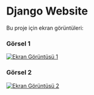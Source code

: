 # Django Website

Bu proje için ekran görüntüleri:

### Görsel 1
[![Ekran Görüntüsü 1](https://raw.githubusercontent.com/beyzaaslan/django-website/main/Ekran%20g%C3%B6r%C3%BCnt%C3%BCs%C3%BC%202024-12-20%20231931.png)](https://github.com/beyzaaslan/django-website/blob/main/Ekran%20g%C3%B6r%C3%BCnt%C3%BCs%C3%BC%202024-12-20%20231931.png)

### Görsel 2
[![Ekran Görüntüsü 2](https://raw.githubusercontent.com/beyzaaslan/django-website/main/Ekran%20g%C3%B6r%C3%BCnt%C3%BCs%C3%BC%202024-12-20%20231946.png)](https://github.com/beyzaaslan/django-website/blob/main/Ekran%20g%C3%B6r%C3%BCnt%C3%BCs%C3%BC%202024-12-20%20231946.png)
